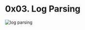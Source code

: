# 0x03. Log Parsing

![log parsing](https://github.com/faustine-van/alx-interview/assets/125466059/3a04ec69-fc31-41b6-ac7d-9e84253c5b18)
